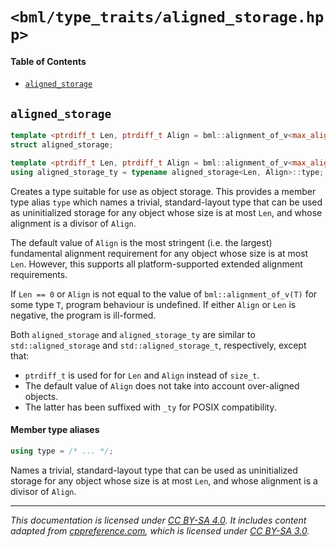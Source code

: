 # `<bml/type_traits/aligned_storage.hpp>`
#### Table of Contents
- [`aligned_storage`](#aligned_storage)

## `aligned_storage`
```c++
template <ptrdiff_t Len, ptrdiff_t Align = bml::alignment_of_v<max_align_t>>
struct aligned_storage;

template <ptrdiff_t Len, ptrdiff_t Align = bml::alignment_of_v<max_align_t>>
using aligned_storage_ty = typename aligned_storage<Len, Align>::type;
```
Creates a type suitable for use as object storage. This provides a member type alias `type` which
names a trivial, standard-layout type that can be used as uninitialized storage for any object whose
size is at most `Len`, and whose alignment is a divisor of `Align`.

The default value of `Align` is the most stringent (i.e. the largest) fundamental alignment
requirement for any object whose size is at most `Len`. However, this supports all
platform-supported extended alignment requirements.

If `Len == 0` or `Align` is not equal to the value of `bml::alignment_of_v(T)` for some type `T`,
program behaviour is undefined. If either `Align` or `Len` is negative, the program is ill-formed.

Both `aligned_storage` and `aligned_storage_ty` are similar to `std::aligned_storage` and
`std::aligned_storage_t`, respectively, except that:

- `ptrdiff_t` is used for for `Len` and `Align` instead of `size_t`.
- The default value of `Align` does not take into account over-aligned objects.
- The latter has been suffixed with `_ty` for POSIX compatibility.

#### Member type aliases
```c++
using type = /* ... */;
```
Names a trivial, standard-layout type that can be used as uninitialized storage for any object whose
size is at most `Len`, and whose alignment is a divisor of `Align`.

---
*This documentation is licensed under [CC BY-SA 4.0][1]. It includes content adapted from
[cppreference.com][2], which is licensed under [CC BY-SA 3.0][3].*

[1]: https://creativecommons.org/licenses/by-sa/4.0
[2]: https://en.cppreference.com
[3]: https://creativecommons.org/licenses/by-sa/3.0

